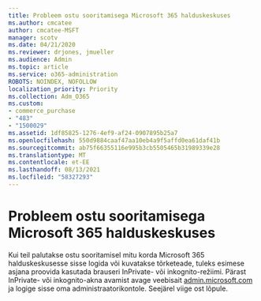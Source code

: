 ```yaml
---
title: Probleem ostu sooritamisega Microsoft 365 halduskeskuses
ms.author: cmcatee
author: cmcatee-MSFT
manager: scotv
ms.date: 04/21/2020
ms.reviewer: drjones, jmueller
ms.audience: Admin
ms.topic: article
ms.service: o365-administration
ROBOTS: NOINDEX, NOFOLLOW
localization_priority: Priority
ms.collection: Adm_O365
ms.custom:
- commerce_purchase
- "483"
- "1500029"
ms.assetid: 1df85825-1276-4ef9-af24-0907895b25a7
ms.openlocfilehash: 550d9884caaf47aa10eb4a9f5affd0ea61daf41b
ms.sourcegitcommit: ab75f66355116e995b3cb5505465b31989339e28
ms.translationtype: MT
ms.contentlocale: et-EE
ms.lasthandoff: 08/13/2021
ms.locfileid: "58327293"
---
```

# <a name="trouble-completing-a-purchase-in-the-microsoft-365-admin-center"></a>Probleem ostu sooritamisega Microsoft 365 halduskeskuses

Kui teil palutakse ostu sooritamisel mitu korda Microsoft 365 halduskeskusesse sisse logida või kuvatakse tõrketeade, tuleks esimese asjana proovida kasutada brauseri InPrivate- või inkognito-režiimi. Pärast InPrivate- või inkognito-akna avamist avage veebisait [admin.microsoft.com](https://admin.microsoft.com) ja logige sisse oma administraatorikontole. Seejärel viige ost lõpule.